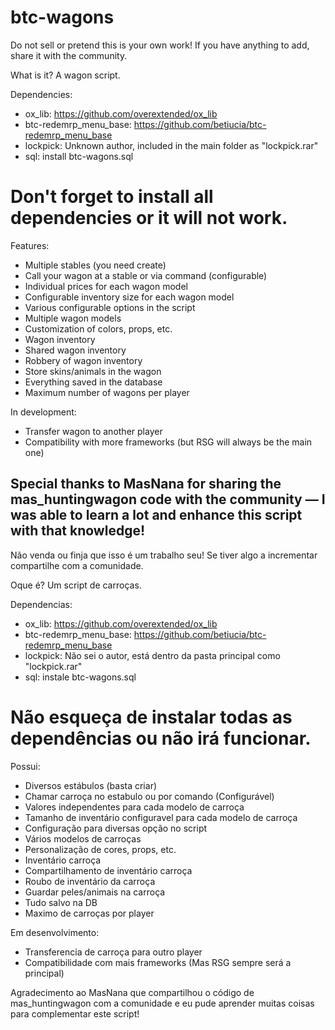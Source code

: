 # btc-wagons

Do not sell or pretend this is your own work!
If you have anything to add, share it with the community.

What is it?
A wagon script.

Dependencies:
- ox_lib: https://github.com/overextended/ox_lib
- btc-redemrp_menu_base: https://github.com/betiucia/btc-redemrp_menu_base
- lockpick: Unknown author, included in the main folder as "lockpick.rar"
- sql: install btc-wagons.sql

# Don't forget to install all dependencies or it will not work.

Features:
- Multiple stables (you need create)
- Call your wagon at a stable or via command (configurable)
- Individual prices for each wagon model
- Configurable inventory size for each wagon model
- Various configurable options in the script
- Multiple wagon models
- Customization of colors, props, etc.
- Wagon inventory
- Shared wagon inventory
- Robbery of wagon inventory
- Store skins/animals in the wagon
- Everything saved in the database
- Maximum number of wagons per player

In development:
- Transfer wagon to another player
- Compatibility with more frameworks (but RSG will always be the main one)

Special thanks to MasNana for sharing the mas_huntingwagon code with the community — I was able to learn a lot and enhance this script with that knowledge!
----------------------------------------

Não venda ou finja que isso é um trabalho seu!
Se tiver algo a incrementar compartilhe com a comunidade.


Oque é? Um script de carroças.

Dependencias:
- ox_lib: https://github.com/overextended/ox_lib
- btc-redemrp_menu_base: https://github.com/betiucia/btc-redemrp_menu_base
- lockpick: Não sei o autor, está dentro da pasta principal como "lockpick.rar"
- sql: instale btc-wagons.sql 

# Não esqueça de instalar todas as dependências ou não irá funcionar.

Possui:
- Diversos estábulos (basta criar)
- Chamar carroça no estabulo ou por comando (Configurável)
- Valores independentes para cada modelo de carroça
- Tamanho de inventário configuravel para cada modelo de carroça
- Configuração para diversas opção no script
- Vários modelos de carroças
- Personalização de cores, props, etc.
- Inventário carroça
- Compartilhamento de inventário carroça
- Roubo de inventário da carroça
- Guardar peles/animais na carroça
- Tudo salvo na DB
- Maximo de carroças por player


Em desenvolvimento:
- Transferencia de carroça para outro player
- Compatibilidade com mais frameworks (Mas RSG sempre será a principal)

Agradecimento ao MasNana que compartilhou o código de mas_huntingwagon com a comunidade e eu pude aprender muitas coisas para complementar este script!



